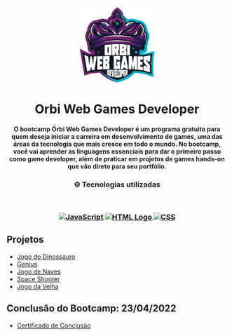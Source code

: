 <div align="center">
<img src="https://github.com/JonathanMagalhaes/orbi-web-games-developer/blob/main/Logo-bootcamp-orbi.png" width="175px"> 
</div>
<h1 align="center">Orbi Web Games Developer</h1>
<h4 align="center">O bootcamp Órbi Web Games Developer é um programa gratuito para quem deseja iniciar a carreira em desenvolvimento de games, uma das áreas da tecnologia que mais cresce em todo o mundo. No bootcamp, você vai aprender as linguagens essenciais para dar o primeiro passo como game developer, além de praticar em projetos de games hands-on que vão direto para seu portfólio.</h4>


<h3 align="center">
⚙️ Tecnologias utilizadas

<p>&nbsp;</p>
<p align="center"> 
  <a href="https://www.javascript.com/">
    <img align="center" src="https://upload.wikimedia.org/wikipedia/commons/thumb/9/99/Unofficial_JavaScript_logo_2.svg/390px-Unofficial_JavaScript_logo_2.svg.png" width = "65px" alt="JavaScript" target="_blank" rel="noreferrer">
  </a> 
  <a href="https://www.w3schools.com/html/">
    <img align="center" src="https://external-content.duckduckgo.com/iu/?u=https%3A%2F%2Flogospng.org%2Fdownload%2Fhtml-5%2Flogo-html-5-2048.png&f=1&nofb=1" width = "65px" alt="HTML Logo" target="_blank" rel="noreferrer">
  </a> 
  <a href="https://www.w3schools.com/Css/">
    <img align="center" src="https://external-content.duckduckgo.com/iu/?u=https%3A%2F%2Fcdn.iconscout.com%2Ficon%2Ffree%2Fpng-256%2Fcss-118-569410.png&f=1&nofb=1" width = "65px" alt="CSS" target="_blank" rel="noreferrer"></a>
</p>
</h3>

## Projetos

- [Jogo do Dinossauro](https://github.com/JonathanMagalhaes/orbi-web-games-developer/tree/main/Dinossauro)
- [Genius](https://github.com/JonathanMagalhaes/orbi-web-games-developer/tree/main/Genius)
- [Jogo de Naves](https://github.com/JonathanMagalhaes/orbi-web-games-developer/tree/main/Naves)
- [Space Shooter](https://github.com/JonathanMagalhaes/orbi-web-games-developer/tree/main/Space%20Shooter)
- [Jogo da Velha](https://github.com/JonathanMagalhaes/orbi-web-games-developer/tree/main/TicTacToe)

## Conclusão do Bootcamp: 23/04/2022

- [Certificado de Conclusão](https://github.com/JonathanMagalhaes/orbi-web-games-developer/blob/main/Certificado%20de%20conclus%C3%A3o.pdf)



